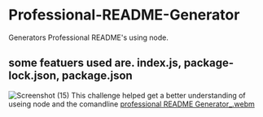 # Professional-README-Generator
 Generators Professional README's using node.
## some featuers used are. index.js, package-lock.json, package.json
![Screenshot (15)](https://github.com/TomasRullan/Professional-README-Generator/assets/139053276/ebca4c0c-5092-41b0-88f9-b4b1aacfd593)
This challenge helped get a better understanding of useing node and the comandline
[professional README Generator_.webm](https://github.com/TomasRullan/Professional-README-Generator/assets/139053276/64bd333f-9d11-487b-b25a-3d2b5680e0e0)
